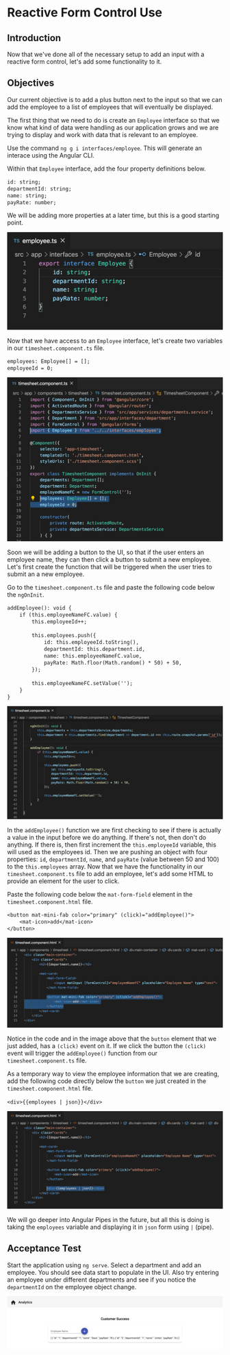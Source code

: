 # Reactive Form Control Use

## Introduction
Now that we've done all of the necessary setup to add an input with a reactive form control, let's add some functionality to it.

## Objectives
Our current objective is to add a plus button next to the input so that we can add the employee to a list of employees that will eventually be displayed.

The first thing that we need to do is create an `Employee` interface so that we know what kind of data were handling as our application grows and we are trying to display and work with data that is relevant to an employee.

Use the command `ng g i interfaces/employee`. This will generate an interace using the Angular CLI.

Within that `Employee` interface, add the four property definitions below.

```
id: string;
departmentId: string;
name: string;
payRate: number;
```

We will be adding more properties at a later time, but this is a good starting point.

![](img/employee_interface.png)

Now that we have access to an `Employee` interface, let's create two variables in our `timesheet.component.ts` file.

```
employees: Employee[] = [];
employeeId = 0;
```

![](img/employee_variable.png)

Soon we will be adding a button to the UI, so that if the user enters an employee name, they can then click a button to submit a new employee. Let's first create the function that will be triggered when the user tries to submit an a new employee.

Go to the `timesheet.component.ts` file and paste the following code below the `ngOnInit`.

```
addEmployee(): void {
    if (this.employeeNameFC.value) {
        this.employeeId++;

        this.employees.push({
            id: this.employeeId.toString(),
            departmentId: this.department.id,
            name: this.employeeNameFC.value,
            payRate: Math.floor(Math.random() * 50) + 50,
        });

        this.employeeNameFC.setValue('');
    }
}
```

![](img/add_employee_function.png)

In the `addEmployee()` function we are first checking to see if there is actually a value in the input before we do anything. If there's not, then don't do anything. If there is, then first increment the `this.employeeId` variable, this will used as the employees id. Then we are pushing an object with four properties: `id`, `departmentId`, `name`, and `payRate` (value between 50 and 100) to the `this.employees` array. Now that we have the functionality in our `timesheet.component.ts` file to add an employee, let's add some HTML to provide an element for the user to click.

Paste the following code below the `mat-form-field` element in the `timesheet.component.html` file.

```
<button mat-mini-fab color="primary" (click)="addEmployee()">
    <mat-icon>add</mat-icon>
</button>
```

![](img/employee_button.png)

Notice in the code and in the image above that the `button` element that we just added, has a `(click)` event on it. If we click the button the `(click)` event will trigger the `addEmployee()` function from our `timesheet.component.ts` file.

As a temporary way to view the employee information that we are creating, add the following code directly below the `button` we just created in the `timesheet.component.html` file.

`<div>{{employees | json}}</div>`

![](img/json_pipe.png)

We will go deeper into Angular Pipes in the future, but all this is doing is taking the `employees` variable and displaying it in `json` form using `|` (pipe).

## Acceptance Test

Start the application using `ng serve`. Select a department and add an employee. You should see data start to populate in the UI. Also try entering an employee under different departments and see if you notice the `departmentId` on the employee object change.

![](img/json_data.png)

